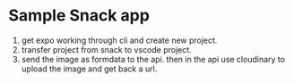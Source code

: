 # Sample Snack app
1. get expo working through cli and create new project.
2. transfer project from snack to vscode project.
2. send the image as formdata to the api. then in the api use cloudinary to upload the image and get back a url.
